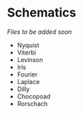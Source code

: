# Schematics

*Files to be added soon*

- Nyquist
- Viterbi
- Levinson
- Iris
- Fourier
- Laplace
- Dilly
- Chocopoad
- Rorschach
